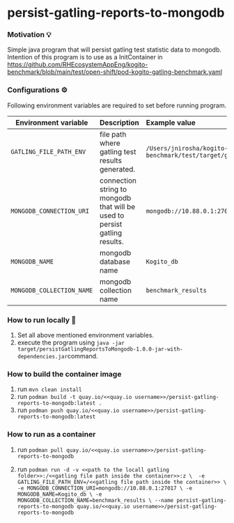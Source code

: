 # persist-gatling-reports-to-mongodb

### Motivation 💡

Simple java program that will persist gatling test statistic data to mongodb. Intention of this
program is to use as a InitContainer in https://github.com/RHEcosystemAppEng/kogito-benchmark/blob/main/test/open-shift/pod-kogito-gatling-benchmark.yaml

### Configurations ⚙️

Following environment variables are required to set before running program.

| Environment variable        | Description  | Example value  |
| ------------- |:-------------| :-----|
| `GATLING_FILE_PATH_ENV`      | file path where gatling test results generated. | `/Users/jnirosha/kogito-benchmark/test/target/gatling` |
| `MONGODB_CONNECTION_URI`      | connection string to mongodb that will be used to persist gatling results. | `mongodb://10.88.0.1:27017` |
| `MONGODB_NAME`      | mongodb database name | `Kogito_db` |
| `MONGODB_COLLECTION_NAME`      | mongodb collection name | `benchmark_results` |

### How to run locally 🏃

1. Set all above mentioned environment variables.
2. execute the program using `java -jar target/persistGatlingReportsToMongodb-1.0.0-jar-with-dependencies.jar`command.


### How to build the container image 

1. run `mvn clean install` 
2. run `podman build -t quay.io/<<quay.io username>>/persist-gatling-reports-to-mongodb:latest .`
3. run `podman push quay.io/<<quay.io username>>/persist-gatling-reports-to-mongodb:latest`


### How to run as a container

1. run `podman pull quay.io/<<quay.io username>>/persist-gatling-reports-to-mongodb`

2. run `podman run -d -v <<path to the locall gatling folder>>:/<<gatling file path inside the container>>:z \ 
   -e GATLING_FILE_PATH_ENV=/<<gatling file path inside the container>> \
   -e MONGODB_CONNECTION_URI=mongodb://10.88.0.1:27017 \
   -e MONGODB_NAME=Kogito_db \
   -e MONGODB_COLLECTION_NAME=benchmark_results \
   --name persist-gatling-reports-to-mongodb quay.io/<<quay.io username>>/persist-gatling-reports-to-mongodb`